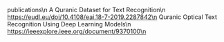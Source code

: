 
publications\n
A Quranic Dataset for Text Recognition\n
https://eudl.eu/doi/10.4108/eai.18-7-2019.2287842\n
Quranic Optical Text Recognition Using Deep Learning Models\n
https://ieeexplore.ieee.org/document/9370100\n
